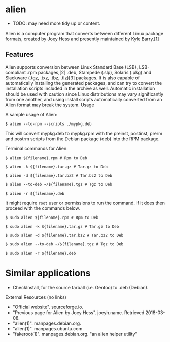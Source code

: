 # alien

- TODO: may need more tidy up or content.

Alien is a computer program that converts between different Linux package formats, created by Joey Hess and presently maintained by Kyle Barry.[1]

## Features

Alien supports conversion between Linux Standard Base (LSB), LSB-compliant .rpm packages,[2] .deb, Stampede (.slp), Solaris (.pkg) and Slackware (.tgz, .txz, .tbz, .tlz)[3] packages. It is also capable of automatically installing the generated packages, and can try to convert the installation scripts included in the archive as well. Automatic installation should be used with caution since Linux distributions may vary significantly from one another, and using install scripts automatically converted from an Alien format may break the system.
Usage

A sample usage of Alien:

```shell
$ alien --to-rpm --scripts ./mypkg.deb
```

This will convert mypkg.deb to mypkg.rpm with the preinst, postinst, prerm and postrm scripts from the Debian package (deb) into the RPM package.

Terminal commands for Alien:
```shell
$ alien ${filename}.rpm # Rpm to Deb

$ alien -k ${filename}.tar.gz # Tar.gz to Deb

$ alien -d ${filename}.tar.bz2 # Tar.bz2 to Deb

$ alien --to-deb ~/${filename}.tgz # Tgz to Deb

$ alien -r ${filename}.deb
```

It might require `root` user or permissions to run the command. If it does then proceed with the commands below.
```shell
$ sudo alien ${filename}.rpm # Rpm to Deb

$ sudo alien -k ${filename}.tar.gz # Tar.gz to Deb

$ sudo alien -d ${filename}.tar.bz2 # Tar.bz2 to Deb

$ sudo alien --to-deb ~/${filename}.tgz # Tgz to Deb

$ sudo alien -r ${filename}.deb
```

# Similar applications

- CheckInstall, for the source tarball (i.e. Gentoo) to .deb (Debian).

External Resources (no links)
- "Official website". sourceforge.io.
- "Previous page for Alien by Joey Hess". joeyh.name. Retrieved 2018-03-08.
- "alien(1)". manpages.debian.org.
- "alien(1)". manpages.ubuntu.com.
- "fakeroot(1)". manpages.debian.org. "an alien helper utility"